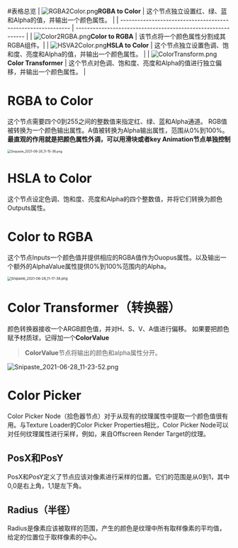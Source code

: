 #表格总览
| <img src="https://cdn.nlark.com/yuque/0/2021/png/12794363/1624849967689-c348504d-fe73-478b-b9aa-dafcc4451717.png" alt="RGBA2Color.png " style="zoom:100%;" />**RGBA to Color** | 这个节点独立设置红、绿、蓝和Alpha的值，并输出一个颜色属性。  |
| ------------------------------------------------------------ | ------------------------------------------------------------ |
| ![Color2RGBA.png](https://cdn.nlark.com/yuque/0/2021/png/12794363/1624849972845-fea19f51-ce85-4505-8faa-acfd8b9bcd69.png)**Color to RGBA** | 该节点将一个颜色属性分割成其RGBA组件。|
| ![HSVA2Color.png](https://cdn.nlark.com/yuque/0/2021/png/12794363/1624849978093-71108ec8-3bad-4ddc-ae46-b18dd992c0a7.png)**HSLA to Color** | 这个节点独立设置色调、饱和度、亮度和Alpha的值，并输出一个颜色属性。 |
| ![ColorTransform.png](https://cdn.nlark.com/yuque/0/2021/png/12794363/1624849983484-0fdf97d9-6a1f-47fb-9fc7-9c63bfc77e66.png)**Color Transformer** | 这个节点对色调、饱和度、亮度和Alpha的值进行独立偏移，并输出一个颜色属性。 |

# RGBA to Color
这个节点需要四个0到255之间的整数值来指定红、绿、蓝和Alpha通道。
RGB值被转换为一个颜色输出属性。A值被转换为Alpha输出属性，范围从0%到100%。
**最直观的作用就是把颜色属性外调，可以用滑块或者key Animation节点单独控制**

<img src="https://cdn.nlark.com/yuque/0/2021/png/12794363/1624850148045-c09b3a31-60c5-4021-ae4e-7ad03d3e3ba8.png" alt="Snipaste_2021-06-28_11-15-36.png" style="zoom:50%;"/>

# HSLA to Color
这个节点设定色调、饱和度、亮度和Alpha的四个整数值，并将它们转换为颜色Outputs属性。
# Color to RGBA
这个节点Inputs一个颜色值并提供相应的RGBA值作为Ouopus属性。以及输出一个额外的AlphaValue属性提供0%到100%范围内的Alpha。

<img src="https://cdn.nlark.com/yuque/0/2021/png/12794363/1624850319685-a0ef2999-5b12-4155-902b-8de2471f068c.png" alt="Snipaste_2021-06-28_11-17-38.png" style="zoom:55%;" />

# Color Transformer（转换器）
颜色转换器接收一个ARGB颜色值，并对H、S、V、A值进行偏移。
如果要把颜色赋予材质球，记得加一个**ColorValue**

> **ColorValue**节点将输出的颜色和alpha属性分开。

![Snipaste_2021-06-28_11-23-52.png](https://cdn.nlark.com/yuque/0/2021/png/12794363/1624850648694-18c40a64-608a-4e31-aac4-cc0b24aa5345.png)
# Color Picker
Color Picker Node（拾色器节点）对于从现有的纹理属性中提取一个颜色值很有用。与Texture Loader的Color Picker Properties相比，Color Picker Node可以对任何纹理属性进行采样，例如，来自Offscreen Render Target的纹理。
## PosX和PosY
PosX和PosY定义了节点应该对像素进行采样的位置。它们的范围是从0到1，其中0,0是右上角，1,1是左下角。
## Radius（半径）
Radius是像素应该被取样的范围，产生的颜色是纹理中所有取样像素的平均值，给定的位置位于取样像素的中心。



